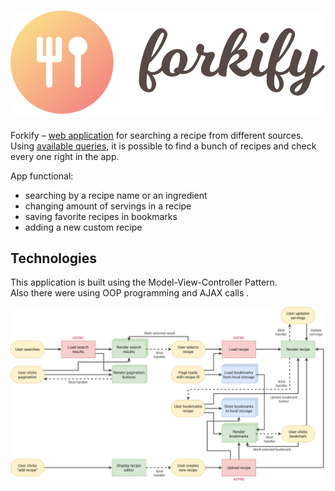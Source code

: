 # ![Forkify](https://github.com/mrushkova/forkify/blob/master/src/img/logo.png)

Forkify – [web application](https://mrushkova.github.io/forkify/) for searching a recipe from different sources.  
Using [available queries](https://forkify-api.herokuapp.com/phrases.html), it is possible to find a bunch of recipes and check every one right in the app.

App functional:
- searching by a recipe name or an ingredient
- changing amount of servings in a recipe
- saving favorite recipes in bookmarks
- adding a new custom recipe

## Technologies

This application is built using the Model-View-Controller Pattern.  
Also there were using OOP programming and AJAX calls .

![Flowchart](https://github.com/mrushkova/forkify/blob/master/forkify-flowchart.png)
